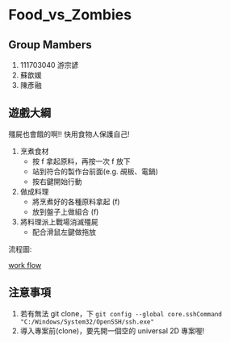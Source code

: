 # Food_vs_Zombies

## Group Mambers

1. 111703040 游宗諺
2. 蘇歆媛
3. 陳彥融

## 遊戲大綱

殭屍也會餓的啊!! 快用食物人保護自己!

1. 烹煮食材
    - 按 f 拿起原料，再按一次 f 放下
    - 站到符合的製作台前面(e.g. 覘板、電鍋)
    - 按右鍵開始行動
2. 做成料理
    - 將烹煮好的各種原料拿起 (f)
    - 放到盤子上做組合 (f)
3. 將料理派上戰場消滅殭屍
    - 配合滑鼠左鍵做拖放

流程圖:

[work flow](https://lucid.app/lucidchart/876a7f8c-c1a8-438e-9550-ee6387eb9d50/edit?invitationId=inv_0bd22830-a199-4103-828c-2af9cdf2d3dd&page=0_0#)

## 注意事項

1. 若有無法 git clone，下 `git config --global core.sshCommand "C:/Windows/System32/OpenSSH/ssh.exe"`
2. 導入專案前(clone)，要先開一個空的 universal 2D 專案喔!